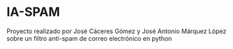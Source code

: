 # IA-SPAM
Proyecto realizado por José Cáceres Gómez y José Antonio Márquez López sobre un filtro anti-spam de correo electrónico en python
